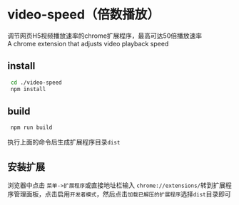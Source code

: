 # video-speed（倍数播放）
调节网页H5视频播放速率的chrome扩展程序，最高可达50倍播放速率  
A chrome extension that adjusts video playback speed
## install
```sh
 cd ./video-speed
 npm install
```

## build 
```sh
 npm run build
 ```
 执行上面的命令后生成扩展程序目录`dist`
 ## 安装扩展
浏览器中点击 `菜单->扩展程序`或直接地址栏输入 `chrome://extensions/`转到扩展程序管理面板，点击启用`开发者模式`，然后点击`加载已解压的扩展程序`选择`dist`目录即可
